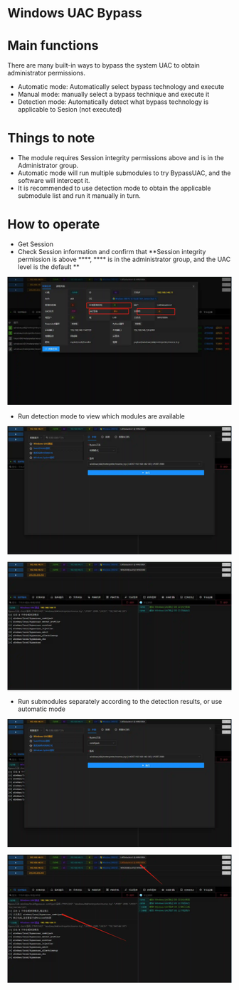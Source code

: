 # Windows UAC Bypass

# Main functions

There are many built-in ways to bypass the system UAC to obtain administrator permissions.

+ Automatic mode: Automatically select bypass technology and execute
+ Manual mode: manually select a bypass technique and execute it
+ Detection mode: Automatically detect what bypass technology is applicable to Sesion (not executed)

# Things to note

+ The module requires Session integrity permissions above and is in the Administrator group.
+ Automatic mode will run multiple submodules to try BypassUAC, and the software will intercept it.
+ It is recommended to use detection mode to obtain the applicable submodule list and run it manually in turn.

# How to operate

+ Get Session
+ Check Session information and confirm that **Session integrity permission is above ****, **** is in the administrator group, and the UAC level is the default **

![1615642249124-da234d36-b411-4581-86ac-820cc67c4be2.webp](./img/Xk-66t-5uND5HCho/1615642249124-da234d36-b411-4581-86ac-820cc67c4be2-880413.webp)

+ Run detection mode to view which modules are available

![1615642586697-f22ebac5-352f-4935-892d-0ee899b6352e.webp](./img/Xk-66t-5uND5HCho/1615642586697-f22ebac5-352f-4935-892d-0ee899b6352e-033965.webp)

![1615642623306-59d9033b-a47b-4940-bd68-62533e527fcb.webp](./img/Xk-66t-5uND5HCho/1615642623306-59d9033b-a47b-4940-bd68-62533e527fcb-980662.webp)

+ Run submodules separately according to the detection results, or use automatic mode

![1615642669809-6b758e79-421e-4043-abab-71a99aeedfd7.webp](./img/Xk-66t-5uND5HCho/1615642669809-6b758e79-421e-4043-abab-71a99aeedfd7-134764.webp)

![1615642697249-852c3e11-e724-40ba-b956-4d15d6800167.webp](./img/Xk-66t-5uND5HCho/1615642697249-852c3e11-e724-40ba-b956-4d15d6800167-357768.webp)


